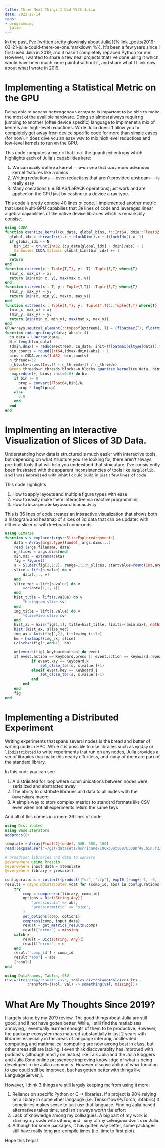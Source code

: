 ```yaml
---
title: Three Neat Things I Did With Julia
date: 2022-12-14
tags:
- programming
- julia
---
```


In the past, I've [written pretty glowingly about Julia]({% link
_posts/2019-03-21-julia-could-there-be-one.markdown %}). It's been a few years
since I first used Julia in 2019, and it hasn't completely replaced Python for
me. However, I wanted to share a few neat projects that I've done using it
which would have been much more painful without it, and share what I think now
about what I wrote in 2019.

# Implementing a Statistical Metric on the GPU

Being able to access heterogenous compute is important to be able to make the
most of the availible hardware. Doing so almost always requiring jumping to
another (often device specific) language to implmenet a mix of kenrels and
high-level reductions. While Julia doesn't allow you to completely get away
from device specific code for more than simple cases ([for
now](https://juliagpu.github.io/KernelAbstractions.jl/stable/)), it does give
you an easy way to mix high level reductions and low-level kernels to run on
the GPU.

This code computes a metric that I call the quantized entropy which highlights
each of Julia's capabilities here:

1. We can easily define a kernel -- even one that uses more advanced kernel
   features like atomics
2. Writing reductions -- even reductions that aren't provided upstream -- is
   really easy
3. Many operations (i.e. BLAS/LaPACK operations) just work and are applied on
   the GPU just by casting to a device array type.

This code is pretty concise 40 lines of code.  I implemented another metric
that uses Multi-GPU capabilies that 36 lines of code and leveraged linear
algebra capabilities of the native device libraries which is remarkably consise.

```julia
using CUDA
function quantize_kernel(cu_data, global_bins, N::Int64, dmin::Float32, abs::Float32)
  global_idx = threadIdx().x + blockDim().x * (blockIdx().x -1)
  if global_idx <= N
    bin_idx = trunc(Int32,(cu_data[global_idx] - dmin)/abs) + 1
    @inbounds CUDA.@atomic global_bins[bin_idx] += 1
  end
  return
end
function extreem(x:: Tuple{T,T}, y:: T)::Tuple{T,T} where{T}
  (min_x, max_x) = x;
  return (min(min_x, y), max(max_x, y))
end
function extreem(x:: T, y:: Tuple{T,T})::Tuple{T,T} where{T}
  (min_y, max_y) = y;
  return (min(x, min_y), max(x, max_y))
end
function extreem(x:: Tuple{T,T}, y:: Tuple{T,T})::Tuple{T,T} where{T}
  (min_x, max_x) = x;
  (min_y, max_y) = y;
  return (min(min_x, min_y), max(max_x, max_y))
end
GPUArrays.neutral_element(::typeof(extreem), T) = (floatmax(T), floatmin(T))
function cuda_qentropy(data; abs=1e-4)
  cu_data = CuArray(data);
  N = length(cu_data)
  (dmin,dmax) = reduce(extreem, cu_data; init=(floatmax(eltype(data)),floatmin(eltype(data))))
  bin_counts = round(Int64,(dmax-dmin)/abs) + 1
  bins = CUDA.zeros(Int32, bin_counts)
  n_threads=32
  n_blocks=trunc(Int,(N + n_threads+1) / n_threads)
  @cuda threads=n_threads blocks=n_blocks quantize_kernel(cu_data, bins, N, dmin, abs)
  -mapreduce(+, bins; init=0.0) do bin
    if bin != 0
      prop = convert(Float64,bin)/N;
      prop * log2(prop)
    else
      0.0
    end
  end
end
```

# Implmenting an Interactive Visualization of Slices of 3D Data.

Understanding how data is structured is much easier with interactive tools, but
depending on what structure you are looking for, there aren't always pre-built tools
that will help you understand that strucuture.  I've consistently been frustrated with
the apparent inconsistencies of tools like `matplotlib`, and I was impressed with what
I could build in just a few lines of code.

This code highlights

1. How to apply layouts and multiple figure types with ease
2. How to easily make them interactive via reactive programming.
3. How to incorperate keyboard interactivity

This is 36 lines of code creates an interactive visualization that shows both a
histogram and heatmap of slices of 3d data that can be updated with either a slider
or with keyboard commands.

```julia
using GLMakie
function vis_explorer(args::SliceExploreArguments)
    data = Array{args.type}(undef, args.dims...)
    read!(args.filename, data)
    n_slices = args.dims[end]
    min,max = extrema(data)
    fig = Figure()
    s = Slider(fig[2,1:2], range=1:1:n_slices, startvalue=round(Int,args.dims[end]/2))
    slice = lift(s.value) do v
        data[:,:, v]
    end
    slice_vec = lift(s.value) do v
        vec(data[:,:, v])
    end
    hist_title = lift(s.value) do v
        "Histogram slice $v"
    end
    img_title = lift(s.value) do v
        "SliceView slice $v"
    end
    hist_ax = Axis(fig[1,1], title=hist_title, limits=((min,max), nothing))
    hist!(hist_ax, slice_vec)
    img_ax = Axis(fig[1,2], title=img_title)
    hm = heatmap!(img_ax, slice)
    Colorbar(fig[:,end+1], hm)

    on(events(fig).keyboardbutton) do event
    if event.action == Keyboard.press || event.action == Keyboard.repeat
            if event.key == Keyboard.k
                set_close_to!(s, s.value[]+1)
            elseif event.key == Keyboard.j
                set_close_to!(s, s.value[]-1)
            end
        end
    end
    fig
end
```

# Implementing a Distributed Experiment

Writing experiments that spans several nodes is the bread and butter of writing
code in HPC. While it is possible to use libraries such as `mpi4py` or
`libdistributed` to write experiments that run on any nodes, Julia provides a
set of libraries that make this nearly effortless, and many of them are part of
the standard library.

In this code you can see:

1. A distributed for loop where communications between nodes were serialized
   and abstracted away
2. The ability to distribute libraries and data to all nodes with the
   `@everwhere` macro
3. A simple way to store complex metrics to standard formats like CSV even when
   not all experiments return the same keys

And all of this comes in a mere 36 lines of code.

```julia
using Distributed
using Base.Iterators
addprocs(6)

template = Array{Float32}(undef, 500, 500, 100)
read!(expanduser("~/git/datasets/hurricane/100x500x500/CLOUDf48.bin.f32"), template)

# broadcast libraries and data to workers
@everywhere using Pressio
@everywhere input_data = $template
@everywhere library = pressio()

configurations = collect((product(["sz", "zfp"], exp10.(range(-1, -6, length=6)))))
results = @sync @distributed vcat for (comp_id, abs) in configurations
    try
        comp = compressor(library, comp_id)
        options = Dict{String,Any}(
            "pressio:abs" => abs,
            "pressio:metric" => "size",
        )
        set_options(comp, options)
        compress(comp, input_data)
        result = get_metrics_results(comp)
        result["error"] = missing
    catch e
        result = Dict{String, Any}()
        result["error"] = e
    end
    result["comp_id"] = comp_id
    result["abs"] = abs
    [result]
end

using DataFrames, Tables, CSV
CSV.write("/tmp/results.csv", Tables.dictcolumntable(results),
          transform=((col, val) -> something(val, missing)))
```

# What Are My Thoughts Since 2019?

I largely stand by my 2019 review.  The good things about Julia are still good,
and if not have gotten better. While, I still find the matlabisms annoying, I
eventually learned enougth of them to be productive. However, the package
ecosystem has matured substantially in just 2 years with libraries especially
in the areas of language interpop, accllerated computing, and mathmatical
computing are now among best in class, but other areas still are lacking. I
even think discoverablity has improved with podcasts (although mostly on
hiatus) like Talk Julia and the Julia Bloggers and Julia Conn online pressenece
improving knowledge of what is being developed in the Julia community. However
discoverablity of what function to use could still be improved, but has gotten
better with things like LanguageServer.jl.

However, I think 3 things are still largely keeping me from using it more:

1. Reliance on specific Python or C++ libraries.  If a project is 90% relying
   on a library in some other langauge (i.e. Tensorflow/PyTorch, libfabric) it
   sometimes makes sense to just use that language.  Finding Julia based
   alternatives takes time, and isn't always worth the effort
2. Lack of knowledge among my colleagues.  A big part of my work is sharing my
   code with others, and many of my coleagues don't use Julia.
3. Although for some packages, it has gotten way better, some packages still have
   really long pre-compile times (i.e. time to first plot).

Hope this helps!
